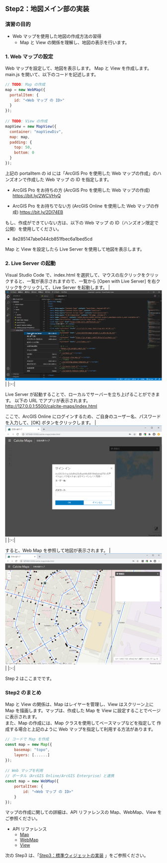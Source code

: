 ## Step2：地図メイン部の実装
### 演習の目的
- Web マップを使用した地図の作成方法の習得
  - Map と View の関係を理解し、地図の表示を行います。

### 1. Web マップの設定

Web マップを設定して、地図を表示します。
Map と View を作成します。  
main.js を開いて、以下のコードを記述します。
```JavaScript
// TODO: Map の作成
map = new WebMap({
  portalItem: {
    id: "<Web マップ の ID>"
  }
});

// TODO: View の作成
mapView = new MapView({
  container: "mapViewDiv",
  map: map,
  padding: {
    top: 50,
    bottom: 0
  }
});
```

上記の portalItem の id には「ArcGIS Pro を使用した Web マップの作成」のハンズオンで作成した Web マップ の ID を指定します。

- ArcGIS Pro をお持ちの方 (ArcGIS Pro を使用した Web マップの作成)
https://bit.ly/2WCVHyQ


- ArcGIS Pro をお持ちでない方 (ArcGIS Online を使用した Web マップの作成)
https://bit.ly/2Dl74EB
 

もし、作成ができていない方は、以下の Web マップ の ID（ハンズオン限定で公開）を使用してください。

- 8e285147abe044cb851fbec6a1bed5cd

Map と View を設定したら Live Server を使用して地図を表示します。

### 2. Live Server の起動

Visual Studio Code で、index.html を選択して、マウスの左クリックをクリックすると、一覧が表示されますので、一覧から [Open with Live Server] を右クリックをクリックして、Live Server を起動します。
|<img src="./img/app_step1_1.png" width="600">|
|:-:|

Live Server が起動することで、ローカルでサーバーを立ち上げることができます。
以下の URL でアプリが表示されます。   
http://127.0.0.1:5500/calcite-maps/index.html

ここで、ArcGIS Online にログインするため、ご自身のユーザー名、パスワードを入力して、[OK] ボタンをクリックします。
|<img src="./img/app_step1_2.png" width="600">|
|:-:|

すると、Web Map を参照して地図が表示されます。
|<img src="./img/app_step1_3.png" width="600">|
|:-:|

Step 2 はここまでです。  

### Step2 のまとめ
Map と View の関係は、Map はレイヤーを管理し、View はスクリーン上に Map を描画します。マップは、作成した Map を View に設定することでページに表示されます。  
また、Map の作成には、Map クラスを使用してベースマップなどを指定して
作成する場合と上記のように Web マップを指定して利用する方法があります。

```JavaScript
// コードで Map を作成
const map = new Map({
    basemap: "topo",
    layers: [......]
});

// Web マップを利用
// ポータル（ArcGIS Online/ArcGIS Enterprise）と連携
const map = new WebMap({
    portalItem: {
        id: "<Web マップ の ID>"
    }
});
```

マップの作成に関しての詳細は、API リファレンスの Map、WebMap、View をご参照ください。

- API リファレンス
  - [Map](https://developers.arcgis.com/javascript/latest/api-reference/esri-Map.html)
  - [WebMap](https://developers.arcgis.com/javascript/latest/api-reference/esri-WebMap.html)
  - [View](https://developers.arcgis.com/javascript/latest/api-reference/esri-views-MapView.html) 


次の Step3 は、「[Step3：標準ウィジェットの実装](./Step3.md#Step3標準ウィジェットの実装) 」をご参照ください。
   

